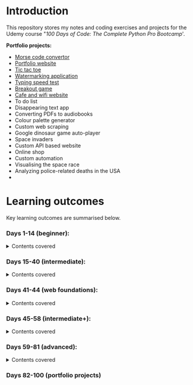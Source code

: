 # Introduction
This repository stores my notes and coding exercises and projects for the Udemy course "_100 Days of Code: The Complete Python Pro Bootcamp_'. 

**Portfolio projects:**
- [Morse code convertor](https://github.com/DesNewmanZA/Python_bootcamp/tree/main/Coding%20exercises/Day_82)
- [Portfolio website](https://github.com/DesNewmanZA/Python_bootcamp/tree/main/Coding%20exercises/Day_83)
- [Tic tac toe](https://github.com/DesNewmanZA/Python_bootcamp/tree/main/Coding%20exercises/Day_84)
- [Watermarking application](https://github.com/DesNewmanZA/Python_bootcamp/tree/main/Coding%20exercises/Day_85)
- [Typing speed test](https://github.com/DesNewmanZA/Python_bootcamp/tree/main/Coding%20exercises/Day_86)
- [Breakout game](https://github.com/DesNewmanZA/Python_bootcamp/tree/main/Coding%20exercises/Day_87)
- [Cafe and wifi website](https://github.com/DesNewmanZA/Python_bootcamp/tree/main/Coding%20exercises/Day_88)
- To do list
- Disappearing text app
- Converting PDFs to audiobooks
- Colour palette generator
- Custom web scraping
- Google dinosaur game auto-player
- Space invaders
- Custom API based website
- Online shop
- Custom automation
- Visualising the space race
- Analyzing police-related deaths in the USA
- 
# Learning outcomes
Key learning outcomes are summarised below.

### Days 1-14 (beginner):
<details>
  <summary>Contents covered</summary>

- Defining variables
- Understanding and working with different variable types
- Logical operations and control flow
- Lists
- Loops
- Functions
- Dictionaries
- Variable scope and debugging.
</details>
  
### Days 15-40 (intermediate):
<details>
  <summary>Contents covered</summary>
- Object-oriented programming
- Turtle and working with GUIs
- States
- Inheritance
- Files, directories and paths
- Working with CSVs and pandas
- List comprehension
- Tkinter
- Args and kwargs
- Exception handling
- Working with JSON data
- Working with dates
- Sending emails and SMSs
- Using APIs
- Environment variables
</details>
  
### Days 41-44 (web foundations):
<details>
<summary>Contents covered</summary>
- HTML
- CSS
</details>

### Days 45-58 (intermediate+):
<details>
  <summary>Contents covered</summary>
- Webscraping with beautifulsoup
- Using selenium webdriver
- Flask for web development
- Templating with jinja
- Bootstrap
</details>
  
### Days 59-81 (advanced):
<details>
  <summary>Contents covered</summary>
- POST requests
- Building forms with Flask
- Databases with SQLlite and SQLalchemy
- RESTful APIs
- Authentication with Flask
- Git and version control
- Web deployment
- Data visualisation with matplotlib
- Data analysis with pandas
- Plotly charts
- Numpy
- Scikitlearn
</details>
  
### Days 82-100 (portfolio projects)
